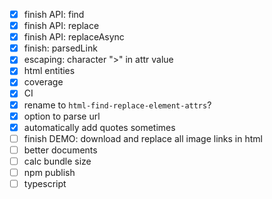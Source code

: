 - [x] finish API: find
- [x] finish API: replace
- [x] finish API: replaceAsync
- [x] finish: parsedLink
- [x] escaping: character ">" in attr value
- [x] html entities
- [x] coverage
- [x] CI
- [x] rename to ```html-find-replace-element-attrs```?
- [x] option to parse url
- [x] automatically add quotes sometimes
- [ ] finish DEMO: download and replace all image links in html
- [ ] better documents
- [ ] calc bundle size
- [ ] npm publish
- [ ] typescript